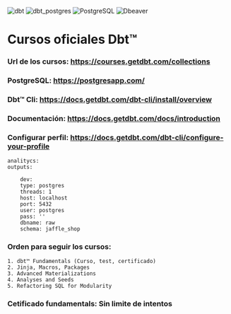 ![dbt](https://img.shields.io/badge/dbt-1.0.4-success?style=for-the-badge)
![dbt_postgres](https://img.shields.io/badge/dbt_postgres-1.0.4-informational?style=for-the-badge)
![PostgreSQL](https://img.shields.io/badge/PostgreSQL-14-yellow?style=for-the-badge)
![Dbeaver](https://img.shields.io/badge/Dbeaver-22.0.2-orange?style=for-the-badge)


# Cursos oficiales Dbt™ 

### **Url de los cursos**: https://courses.getdbt.com/collections
### **PostgreSQL**: https://postgresapp.com/
### **Dbt™  Cli**: https://docs.getdbt.com/dbt-cli/install/overview
### **Documentación**: https://docs.getdbt.com/docs/introduction
### **Configurar perfil**: https://docs.getdbt.com/dbt-cli/configure-your-profile

    analitycs:
    outputs:

        dev:
        type: postgres
        threads: 1
        host: localhost
        port: 5432
        user: postgres
        pass: ''
        dbname: raw
        schema: jaffle_shop

### **Orden para seguir los cursos**:
    1. dbt™ Fundamentals (Curso, test, certificado)
    2. Jinja, Macros, Packages
    3. Advanced Materializations
    4. Analyses and Seeds
    5. Refactoring SQL for Modularity
### **Cetificado fundamentals**: Sin limite de intentos
